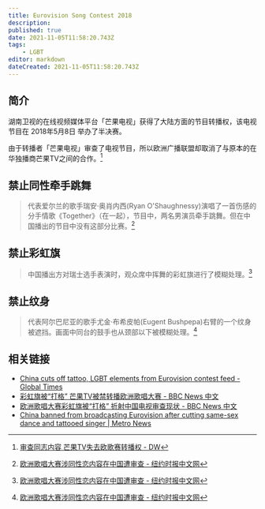 ```yaml
---
title: Eurovision Song Contest 2018
description: 
published: true
date: 2021-11-05T11:58:20.743Z
tags:
    - LGBT
editor: markdown
dateCreated: 2021-11-05T11:58:20.743Z
---
```


## 简介

湖南卫视的在线视频媒体平台「芒果电视」获得了大陆方面的节目转播权，该电视节目在 2018年5月8日 举办了半决赛。

由于转播者「芒果电视」审查了电视节目，所以欧洲广播联盟却取消了与原本的在华独播商芒果TV之间的合作。[^43738386]

[^43738386]: [审查同志内容 芒果TV失去欧歌赛转播权 - DW](https://web.archive.org/web/20210526051847/https://www.dw.com/zh/审查同志内容-芒果tv失去欧歌赛转播权/a-43738386)

## 禁止同性牵手跳舞

> 代表爱尔兰的歌手瑞安·奥肖内西(Ryan O'Shaughnessy)演唱了一首伤感的分手情歌《Together》（在一起），节目中，两名男演员牵手跳舞。但在中国播出的节目中没有这部分比赛。[^20180514]

[^20180514]: [欧洲歌唱大赛涉同性恋内容在中国遭审查 - 纽约时报中文网](https://web.archive.org/web/20210604053320/https://cn.nytimes.com/culture/20180514/eurovision-china-gay-censorship/)

## 禁止彩虹旗

> 中国播出方对瑞士选手表演时，观众席中挥舞的彩虹旗进行了模糊处理。[^20180514]

## 禁止纹身

> 代表阿尔巴尼亚的歌手尤金·布希皮帕(Eugent Bushpepa)右臂的一个纹身被遮挡。画面中同台的鼓手也从颈部以下被模糊处理。[^20180514]

## 相关链接

+   [China cuts off tattoo, LGBT elements from Eurovision contest feed - Global Times](https://web.archive.org/web/20210909202556/https://www.globaltimes.cn/content/1101517.shtml)
+   [彩虹旗被“打格” 芒果TV被禁转播欧洲歌唱大赛 - BBC News 中文](https://web.archive.org/web/20210226001533/https://www.bbc.com/zhongwen/simp/world-44084473)
+   [欧洲歌唱大赛彩虹旗被“打格” 折射中国电视审查现状 - BBC News 中文](https://web.archive.org/web/20181226234832/https://www.bbc.com/zhongwen/simp/chinese-news-44098873)
+   [China banned from broadcasting Eurovision after cutting same-sex dance and tattooed singer | Metro News](https://web.archive.org/web/20210518001533/https://metro.co.uk/2018/05/10/china-banned-from-broadcasting-eurovision-after-cutting-same-sex-dance-and-tattooed-singer-7536787/)
